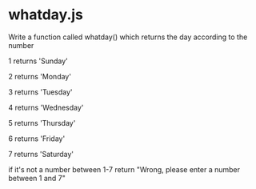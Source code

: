 # whatday.js
Write a function called whatday() which returns the day according to the number

1 returns 'Sunday'

2 returns 'Monday'

3 returns 'Tuesday'

4 returns 'Wednesday'

5 returns 'Thursday'

6 returns 'Friday'

7 returns 'Saturday'

if it's not a number between 1-7 return "Wrong, please enter a number between 1 and 7"
